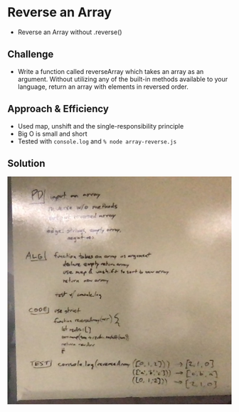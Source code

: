 
# Reverse an Array
<!-- Short summary or background information -->
- Reverse an Array without .reverse()

## Challenge
<!-- Description of the challenge -->
- Write a function called reverseArray which takes an array as an argument. Without utilizing any of the built-in methods available to your language, return an array with elements in reversed order.

## Approach & Efficiency
<!-- What approach did you take? Why? What is the Big O space/time for this approach? -->
- Used map, unshift and the single-responsibility principle
- Big O is small and short
- Tested with `console.log` and `% node array-reverse.js`

## Solution
<!-- Embedded whiteboard image -->
![whiteboard](../../assets/array-reverse.jpg "array-reverse whiteboard")
